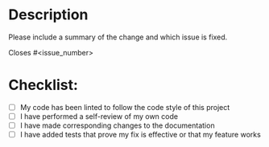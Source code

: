 # Description

Please include a summary of the change and which issue is fixed.

<!-- Enter the Github issue below if you want the issue to be auto-closed on merge. -->

Closes #<issue_number>

# Checklist:

- [ ] My code has been linted to follow the code style of this project
- [ ] I have performed a self-review of my own code
- [ ] I have made corresponding changes to the documentation
- [ ] I have added tests that prove my fix is effective or that my feature works
